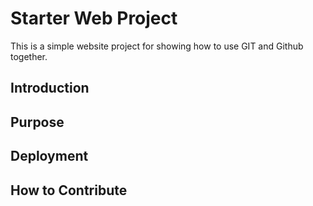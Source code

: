 # Starter Web Project


This is a simple website project for showing how to use GIT and Github together.

## Introduction

## Purpose

## Deployment

## How to Contribute
